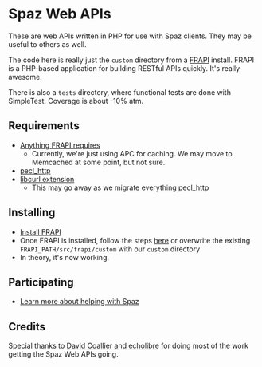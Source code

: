 # Spaz Web APIs #

These are web APIs written in PHP for use with Spaz clients. They may be useful to others as well.

The code here is really just the `custom` directory from a [FRAPI](http://getfrapi.com/) install. FRAPI is a PHP-based application for building RESTful APIs quickly. It's really awesome.

There is also a `tests` directory, where functional tests are done with SimpleTest. Coverage is about -10% atm.

## Requirements ##

 * [Anything FRAPI requires](http://frapi.github.com/installing/index.html)
    * Currently, we're just using APC for caching. We may move to Memcached at some point, but not sure.
 * [pecl_http](http://us.php.net/http)
 * [libcurl extension](http://us.php.net/manual/en/book.curl.php)
    * This may go away as we migrate everything pecl_http

## Installing ##

 * [Install FRAPI](http://frapi.github.com/installing/index.html)
 * Once FRAPI is installed, follow the steps [here](https://gist.github.com/874869) or overwrite the existing `FRAPI_PATH/src/frapi/custom` with our `custom` directory
 * In theory, it's now working.

## Participating ##

 * [Learn more about helping with Spaz](http://getspaz.com/helpus)

## Credits ##

Special thanks to [David Coallier and echolibre](http://echolibre.com/) for doing most of the work getting the Spaz Web APIs going.
